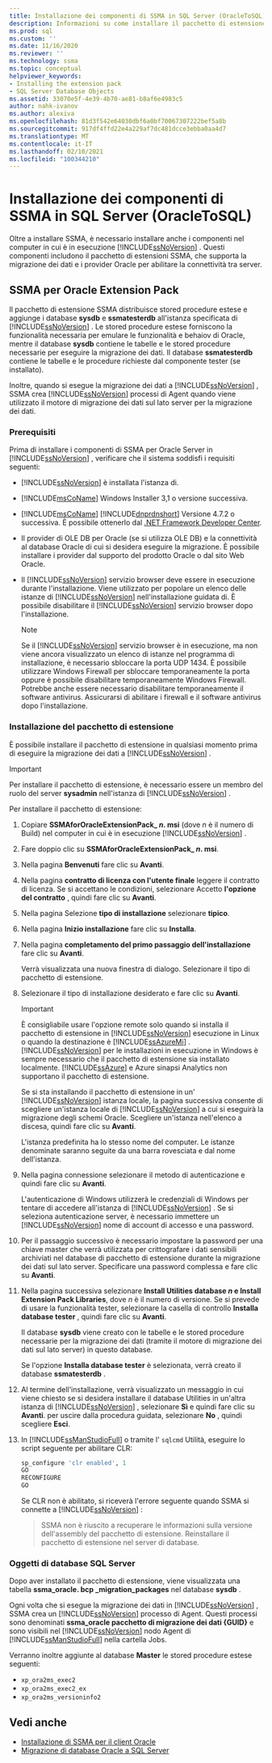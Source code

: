 ```yaml
---
title: Installazione dei componenti di SSMA in SQL Server (OracleToSQL) | Microsoft Docs
description: Informazioni su come installare il pacchetto di estensione SSMA e i provider Oracle nel computer che esegue SQL Server per supportare la conversione del database Oracle.
ms.prod: sql
ms.custom: ''
ms.date: 11/16/2020
ms.reviewer: ''
ms.technology: ssma
ms.topic: conceptual
helpviewer_keywords:
- Installing the extension pack
- SQL Server Database Objects
ms.assetid: 33070e5f-4e39-4b70-ae81-b8af6e4983c5
author: nahk-ivanov
ms.author: alexiva
ms.openlocfilehash: 81d3f542e64030dbf6a0bf70067307222bef5a8b
ms.sourcegitcommit: 917df4ffd22e4a229af7dc481dcce3ebba0aa4d7
ms.translationtype: MT
ms.contentlocale: it-IT
ms.lasthandoff: 02/10/2021
ms.locfileid: "100344210"
---
```

# <a name="installing-ssma-components-on-sql-server-oracletosql"></a>Installazione dei componenti di SSMA in SQL Server (OracleToSQL)

Oltre a installare SSMA, è necessario installare anche i componenti nel computer in cui è in esecuzione [!INCLUDE[ssNoVersion](../../includes/ssnoversion-md.md)] . Questi componenti includono il pacchetto di estensioni SSMA, che supporta la migrazione dei dati e i provider Oracle per abilitare la connettività tra server.

## <a name="ssma-for-oracle-extension-pack"></a>SSMA per Oracle Extension Pack

Il pacchetto di estensione SSMA distribuisce stored procedure estese e aggiunge i database **sysdb** e **ssmatesterdb** all'istanza specificata di [!INCLUDE[ssNoVersion](../../includes/ssnoversion-md.md)] . Le stored procedure estese forniscono la funzionalità necessaria per emulare le funzionalità e behaiov di Oracle, mentre il database **sysdb** contiene le tabelle e le stored procedure necessarie per eseguire la migrazione dei dati. Il database **ssmatesterdb** contiene le tabelle e le procedure richieste dal componente tester (se installato).

Inoltre, quando si esegue la migrazione dei dati a [!INCLUDE[ssNoVersion](../../includes/ssnoversion-md.md)] , SSMA crea [!INCLUDE[ssNoVersion](../../includes/ssnoversion-md.md)] processi di Agent quando viene utilizzato il motore di migrazione dei dati sul lato server per la migrazione dei dati.

### <a name="prerequisites"></a>Prerequisiti

Prima di installare i componenti di SSMA per Oracle Server in [!INCLUDE[ssNoVersion](../../includes/ssnoversion-md.md)] , verificare che il sistema soddisfi i requisiti seguenti:

- [!INCLUDE[ssNoVersion](../../includes/ssnoversion-md.md)] è installata l'istanza di.
- [!INCLUDE[msCoName](../../includes/msconame_md.md)] Windows Installer 3,1 o versione successiva.
- [!INCLUDE[msCoName](../../includes/msconame_md.md)] [!INCLUDE[dnprdnshort](../../includes/dnprdnshort_md.md)] Versione 4.7.2 o successiva. È possibile ottenerlo dal [.NET Framework Developer Center](https://go.microsoft.com/fwlink/?LinkId=48882).
- Il provider di OLE DB per Oracle (se si utilizza OLE DB) e la connettività al database Oracle di cui si desidera eseguire la migrazione. È possibile installare i provider dal supporto del prodotto Oracle o dal sito Web Oracle.
- Il [!INCLUDE[ssNoVersion](../../includes/ssnoversion-md.md)] servizio browser deve essere in esecuzione durante l'installazione. Viene utilizzato per popolare un elenco delle istanze di [!INCLUDE[ssNoVersion](../../includes/ssnoversion-md.md)] nell'installazione guidata di. È possibile disabilitare il [!INCLUDE[ssNoVersion](../../includes/ssnoversion-md.md)] servizio browser dopo l'installazione.

  > [!NOTE]
  > Se il [!INCLUDE[ssNoVersion](../../includes/ssnoversion-md.md)] servizio browser è in esecuzione, ma non viene ancora visualizzato un elenco di istanze nel programma di installazione, è necessario sbloccare la porta UDP 1434. È possibile utilizzare Windows Firewall per sbloccare temporaneamente la porta oppure è possibile disabilitare temporaneamente Windows Firewall. Potrebbe anche essere necessario disabilitare temporaneamente il software antivirus. Assicurarsi di abilitare i firewall e il software antivirus dopo l'installazione.

### <a name="installing-the-extension-pack"></a>Installazione del pacchetto di estensione

È possibile installare il pacchetto di estensione in qualsiasi momento prima di eseguire la migrazione dei dati a [!INCLUDE[ssNoVersion](../../includes/ssnoversion-md.md)] .

> [!IMPORTANT]
> Per installare il pacchetto di estensione, è necessario essere un membro del ruolo del server **sysadmin** nell'istanza di [!INCLUDE[ssNoVersion](../../includes/ssnoversion-md.md)] .

Per installare il pacchetto di estensione:

1. Copiare **SSMAforOracleExtensionPack_ *n*. msi** (dove *n* è il numero di Build) nel computer in cui è in esecuzione [!INCLUDE[ssNoVersion](../../includes/ssnoversion-md.md)] .
2. Fare doppio clic su **SSMAforOracleExtensionPack_ *n*. msi**.
3. Nella pagina **Benvenuti** fare clic su **Avanti**.
4. Nella pagina **contratto di licenza con l'utente finale** leggere il contratto di licenza. Se si accettano le condizioni, selezionare Accetto **l'opzione del contratto** , quindi fare clic su **Avanti**.
5. Nella pagina Selezione **tipo di installazione** selezionare **tipico**.
6. Nella pagina **Inizio installazione** fare clic su **Installa**.
7. Nella pagina **completamento del primo passaggio dell'installazione** fare clic su **Avanti**.
  
   Verrà visualizzata una nuova finestra di dialogo. Selezionare il tipo di pacchetto di estensione.
  
8. Selezionare il tipo di installazione desiderato e fare clic su **Avanti**.

   > [!IMPORTANT]
   > È consigliabile usare l'opzione remote solo quando si installa il pacchetto di estensione in [!INCLUDE[ssNoVersion](../../includes/ssnoversion-md.md)] esecuzione in Linux o quando la destinazione è [!INCLUDE[ssAzureMi](../../includes/ssazuremi_md.md)] . [!INCLUDE[ssNoVersion](../../includes/ssnoversion-md.md)] per le installazioni in esecuzione in Windows è sempre necessario che il pacchetto di estensione sia installato localmente. [!INCLUDE[ssAzure](../../includes/ssazure_md.md)] e Azure sinapsi Analytics non supportano il pacchetto di estensione.

   Se si sta installando il pacchetto di estensione in un' [!INCLUDE[ssNoVersion](../../includes/ssnoversion-md.md)] istanza locale, la pagina successiva consente di scegliere un'istanza locale di [!INCLUDE[ssNoVersion](../../includes/ssnoversion-md.md)] a cui si eseguirà la migrazione degli schemi Oracle. Scegliere un'istanza nell'elenco a discesa, quindi fare clic su **Avanti**.

   L'istanza predefinita ha lo stesso nome del computer. Le istanze denominate saranno seguite da una barra rovesciata e dal nome dell'istanza.

9. Nella pagina connessione selezionare il metodo di autenticazione e quindi fare clic su **Avanti**.

   L'autenticazione di Windows utilizzerà le credenziali di Windows per tentare di accedere all'istanza di [!INCLUDE[ssNoVersion](../../includes/ssnoversion-md.md)] . Se si seleziona autenticazione server, è necessario immettere un [!INCLUDE[ssNoVersion](../../includes/ssnoversion-md.md)] nome di account di accesso e una password.

10. Per il passaggio successivo è necessario impostare la password per una chiave master che verrà utilizzata per crittografare i dati sensibili archiviati nel database di pacchetto di estensione durante la migrazione dei dati sul lato server. Specificare una password complessa e fare clic su **Avanti**.

11. Nella pagina successiva selezionare **Install Utilities database *n* e Install Extension Pack Libraries**, dove *n* è il numero di versione. Se si prevede di usare la funzionalità tester, selezionare la casella di controllo **Installa database tester** , quindi fare clic su **Avanti**.

    Il database **sysdb** viene creato con le tabelle e le stored procedure necessarie per la migrazione dei dati (tramite il motore di migrazione dei dati sul lato server) in questo database.

    Se l'opzione **Installa database tester** è selezionata, verrà creato il database **ssmatesterdb** .

12. Al termine dell'installazione, verrà visualizzato un messaggio in cui viene chiesto se si desidera installare il database Utilities in un'altra istanza di [!INCLUDE[ssNoVersion](../../includes/ssnoversion-md.md)] , selezionare **Sì** e quindi fare clic su **Avanti**. per uscire dalla procedura guidata, selezionare **No** , quindi scegliere **Esci**.

13. In [!INCLUDE[ssManStudioFull](../../includes/ssmanstudiofull-md.md)] o tramite l' `sqlcmd` Utilità, eseguire lo script seguente per abilitare CLR:

    ```sql
    sp_configure 'clr enabled', 1
    GO
    RECONFIGURE
    GO
    ```

    Se CLR non è abilitato, si riceverà l'errore seguente quando SSMA si connette a [!INCLUDE[ssNoVersion](../../includes/ssnoversion-md.md)] :

    > SSMA non è riuscito a recuperare le informazioni sulla versione dell'assembly del pacchetto di estensione. Reinstallare il pacchetto di estensione nel server di database.

### <a name="sql-server-database-objects"></a>Oggetti di database SQL Server

Dopo aver installato il pacchetto di estensione, viene visualizzata una tabella **ssma_oracle. bcp _migration_packages** nel database **sysdb** .

Ogni volta che si esegue la migrazione dei dati in [!INCLUDE[ssNoVersion](../../includes/ssnoversion-md.md)] , SSMA crea un [!INCLUDE[ssNoVersion](../../includes/ssnoversion-md.md)] processo di Agent. Questi processi sono denominati **ssma_oracle pacchetto di migrazione dei dati {GUID}** e sono visibili nel [!INCLUDE[ssNoVersion](../../includes/ssnoversion-md.md)] nodo Agent di [!INCLUDE[ssManStudioFull](../../includes/ssmanstudiofull-md.md)] nella cartella Jobs.

Verranno inoltre aggiunte al database **Master** le stored procedure estese seguenti:

- `xp_ora2ms_exec2`
- `xp_ora2ms_exec2_ex`
- `xp_ora2ms_versioninfo2`

## <a name="see-also"></a>Vedi anche

- [Installazione di SSMA per il client Oracle](../../ssma/oracle/installing-ssma-for-oracle-client-oracletosql.md)
- [Migrazione di database Oracle a SQL Server](../../ssma/oracle/migrating-oracle-databases-to-sql-server-oracletosql.md)
